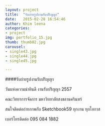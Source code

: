 ```yaml
---
layout: project
title:  "รับถ่ายรูปงานรับปริญญา"
date:   2015-02-28 16:54:46
author: Khim leena
categories:
- project
img: portfolio_15.jpg
thumb: thumb02.jpg
carousel:
- single43.jpg
- single44.jpg
- single45.jpg

---
```

####รับถ่ายรูปงานรับปริญญา

วันแห่งความน่ายินดี งานรับปริญญา 2557

คณะวิทยาการจัดการ มหาวิทยาลัยสงขลานครินทร์

สนใจติดต่อถ่ายภาพกับ Sketchbook59 ทุกงาน ทุกโอกาส 

เบอร์โทรติดต่อ 095 084 1882
